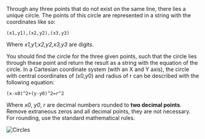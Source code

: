 Through any three points that do not exist on the same line, there lies a unique circle.
The points of this circle are represented in a string with the coordinates like so:

`(x1,y1),(x2,y2),(x3,y3)`

Where _x1,y1,x2,y2,x3,y3_ are digits.

You should find the circle for the three given points, 
such that the circle lies through these point and return the result as a string with the equation of the circle.
In a Cartesian coordinate system (with an X and Y axis),
the circle with central coordinates of (x0,y0) and radius of r can be described with the following equation:

`(x-x0)^2+(y-y0)^2=r^2`

Where _x0_, _y0_, _r_ are decimal numbers rounded to **two decimal points**.
Remove extraneous zeros and all decimal points, they are not necessary.
For rounding, use the standard mathematical rules.

![Circles](three_points_circle.png.svg)
